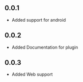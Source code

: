 ## 0.0.1

* Added support for android

## 0.0.2

* Added Documentation for plugin

## 0.0.3
* Added Web support
